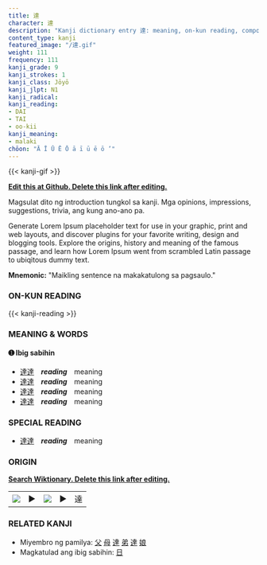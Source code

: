 ```yaml
---
title: 達
character: 達
description: "Kanji dictionary entry 達: meaning, on-kun reading, compounds, origin, related kanji"
content_type: kanji
featured_image: "/達.gif"
weight: 111
frequency: 111
kanji_grade: 9
kanji_strokes: 1
kanji_class: Jōyō
kanji_jlpt: N1
kanji_radical: 
kanji_reading: 
- DAI
- TAI
- oo-kii
kanji_meaning:
- malaki
chōon: "Ā Ī Ū Ē Ō ā ī ū ē ō ’"
---
```

[//]: # (Don't edit the line below. Kanji animated GIF code is automatically generated.)
{{< kanji-gif >}}

[//]: # (Edit below this line.)

**[Edit this at Github. Delete this link after editing.](https://github.com/tim0g/tim/tree/main/content/kanji/達/index.md)**

Magsulat dito ng introduction tungkol sa kanji. Mga opinions, impressions, suggestions, trivia, ang kung ano-ano pa.

Generate Lorem Ipsum placeholder text for use in your graphic, print and web layouts, and discover plugins for your favorite writing, design and blogging tools. Explore the origins, history and meaning of the famous passage, and learn how Lorem Ipsum went from scrambled Latin passage to ubiqitous dummy text.
 
**Mnemonic:** "Maikling sentence na makakatulong sa pagsaulo."

### ON-KUN READING

[//]: # (Don't edit the line below. ON-KUN READING code is automatically generated.)
{{< kanji-reading >}}

### MEANING & WORDS

#### ➊ **Ibig sabihin**
  - [達](../達)[達](../達)　***reading***　meaning
  - [達](../達)[達](../達)　***reading***　meaning
  - [達](../達)[達](../達)　***reading***　meaning
  - [達](../達)[達](../達)　***reading***　meaning

### SPECIAL READING
  - [達](../達)[達](../達)　***reading***　meaning

### ORIGIN

**[Search Wiktionary. Delete this link after editing.](https://wiktionary.org/wiki/達)**
<table class="kanji-table"><tr><td>
<img src="60px-達-bronze.svg.png">
</td><td>▶</td><td>
<img src="60px-達-oracle.svg.png">
</td><td>▶</td>
<td class="kanji-origin">達</td>
</tr></table>

### RELATED KANJI
- Miyembro ng pamilya: [父](../父) [母](../母) [達](../達) [弟](../弟) [達](../達) [娘](../娘)
- Magkatulad ang ibig sabihin: [日](../日)
